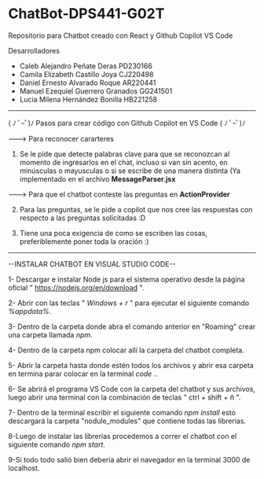 # ChatBot-DPS441-G02T
Repositorio para Chatbot creado con React y Github Copilot VS Code

Desarrolladores

- Caleb Alejandro Peñate Deras PD230166
- Camila Elizabeth Castillo Joya CJ220498
- Daniel Ernesto Alvarado Roque AR220441
- Manuel Ezequiel Guerrero Granados GG241501
- Lucia Milena Hernández Bonilla HB221258


**************************************************************************************************************


( ﾉ ﾟｰﾟ)ﾉ Pasos para crear código con Github Copilot en VS Code ( ﾉ ﾟｰﾟ)ﾉ


---> Para reconocer cararteres

1. Se le pide que detecte palabras clave para que se reconozcan al momento de ingresarlos en el chat, incluso si 
van sin acento, en minúsculas o mayusculas o si se escribe de una manera distinta (Ya implementado en el archivo
**MessageParser.jsx**


---> Para que el chatbot conteste las preguntas en **ActionProvider**

2. Para las preguntas, se le pide a copilot que nos cree las respuestas con respecto a las preguntas solicitadas :D

3. Tiene una poca exigencia de como se escriben las cosas, preferiblemente poner toda la oración :)



***************************************************************************************************************

--INSTALAR CHATBOT EN VISUAL STUDIO CODE--

1- Descargar e instalar Node js para el sistema operativo desde la página oficial " https://nodejs.org/en/download ".

2- Abrir con las teclas " *Windows + r* " para ejecutar el siguiente comando *%appdata%*.

3- Dentro de la carpeta donde abra el comando anterior en "Roaming" crear una carpeta llamada *npm*.

4- Dentro de la carpeta npm colocar allí la carpeta del chatbot completa.

5- Abrir la carpeta hasta donde estén todos los archivos y abrir esa carpeta en termina parar colocar en la terminal *code .*.

6- Se abrirá el programa VS Code con la carpeta del chatbot y sus archivos, luego abrir una terminal con la combinación de teclas " ctrl + shift + ñ ".

7- Dentro de la terminal escribir el siguiente comando *npm install* esto descargará la carpeta "nodule_modules" que contiene todas las librerias.

8-Luego de instalar las librerias procedemos a correr el chatbot con el siguiente comando *npm start*.

9-Si todo todo salió bien debería abrir el navegador en la terminal 3000 de localhost.
















